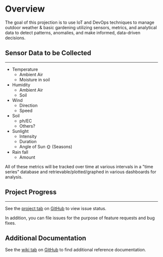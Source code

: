 # Overview

The goal of this projection is to use IoT and DevOps techniques to manage outdoor weather & basic gardening utilizing sensors, metrics, and analytical data to detect patterns, anomalies, and make informed, data-driven decisions.

## Sensor Data to be Collected

---

- Temperature
  - Ambient Air
  - Moisture in soil
- Humidity
  - Ambient Air
  - Soil
- Wind
  - Direction
  - Speed
- Soil
  - ph/EC
  - Others?
- Sunlight
  - Intensity
  - Duration
  - Angle of Sun 🌞 (Seasons)
- Rain fall
  - Amount

<p class="callout info">All of these metrics will be tracked over time at various intervals  in a "time series" database and retrievable/plotted/graphed in various dashboards for analysis.</p>

## Project Progress

---

See the [project tab](https://github.com/PrimerFender/gardenstation/projects/1) on [GitHub](https://github.com/PrimerFender/gardenstation) to view issue status.

In addition, you can file issues for the purpose of feature requests and bug fixes.

## Additional Documentation

See the [wiki tab](https://github.com/PrimerFender/gardenstation/wiki) on [GitHub](https://github.com/PrimerFender/gardenstation) to find additional reference documentation.

